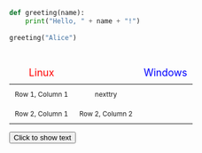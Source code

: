 ```python
def greeting(name):
    print("Hello, " + name + "!")
    
greeting("Alice")
```

<style>
table {
  width: 100%;
  border: 1px #353535;
  border-collapse: collapse;
  font-size: 12px;
}
#boxs{
    font-size: 18px;
 }

th, td {
  padding: 10px;
  border: 1px #353535;
  text-align: center; 
}
</style>

| <tr id="boxs"><td><span style="color: red;">Linux</span></td> | <td><span style="color: blue;">Windows</span></td> |
| -------- | -------- |
| Row 1, Column 1 | nexttry |
| Row 2, Column 1 | Row 2, Column 2 |





<button onclick="document.getElementById('hidden-text').style.display='block'">Click to show text</button>

<div id="hidden-text" style="display:none">
This text will appear after clicking the button.
</div>
